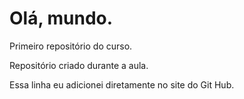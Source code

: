 # Olá, mundo.
 Primeiro repositório do curso.

 Repositório criado durante a aula.

Essa linha eu adicionei diretamente no site do Git Hub.
